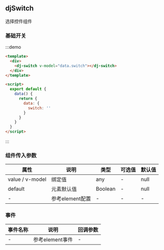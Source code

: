 <script>
  export default {
    data() {
      return {
        data: {
          switch: ''
        }
      }
    }
  }
</script>
## djSwitch
选择控件组件

### 基础开关
:::demo
```html
<template>
  <div>
    <dj-switch v-model="data.switch"></dj-switch>
  </div>
</template>

<script>
  export default {
    data() {
      return {
        data: {
          switch: ''
        }
      }
    }
  }
</script>
```
:::


### 组件传入参数
| 属性 | 说明 | 类型 | 可选值 | 默认值 |
| --- | --- | --- | --- | --- |
| value / v-model | 绑定值 | any | - | null |
| default | 元素默认值 | Boolean | - | null |
| - | 参考element配置 | - | - | - |

### 事件
| 事件名称 | 说明 | 回调参数 |
| --- | --- | --- |
| - | 参考element事件 | - |


